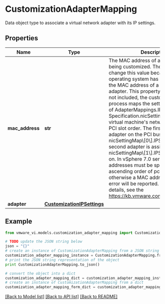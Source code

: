 # CustomizationAdapterMapping

Data object type to associate a virtual network adapter with its IP settings. 

## Properties
Name | Type | Description | Notes
------------ | ------------- | ------------- | -------------
**mac_address** | **str** | The MAC address of a network adapter being customized.  The client cannot change this value because the guest operating system has no control over the MAC address of a virtual network adapter.  This property is optional. If it is not included, the customization process maps the settings from the list of AdapterMappings.IPSettings in the Specification.nicSettingMap to the virtual machine&#39;s network adapters, in PCI slot order. The first virtual network adapter on the PCI bus is assigned nicSettingMap\\[0\\].IPSettings, the second adapter is assigned nicSettingMap\\[1\\].IPSettings, and so on.  In vSphere 7.0 series, the MAC addresses must be specified in the ascending order of pciSlotNumber, otherwise a MAC address mismatch error will be reported. For further details, see the https://kb.vmware.com/s/article/87648  | [optional] 
**adapter** | [**CustomizationIPSettings**](CustomizationIPSettings.md) |  | 

## Example

```python
from vmware_vi.models.customization_adapter_mapping import CustomizationAdapterMapping

# TODO update the JSON string below
json = "{}"
# create an instance of CustomizationAdapterMapping from a JSON string
customization_adapter_mapping_instance = CustomizationAdapterMapping.from_json(json)
# print the JSON string representation of the object
print CustomizationAdapterMapping.to_json()

# convert the object into a dict
customization_adapter_mapping_dict = customization_adapter_mapping_instance.to_dict()
# create an instance of CustomizationAdapterMapping from a dict
customization_adapter_mapping_form_dict = customization_adapter_mapping.from_dict(customization_adapter_mapping_dict)
```
[[Back to Model list]](../README.md#documentation-for-models) [[Back to API list]](../README.md#documentation-for-api-endpoints) [[Back to README]](../README.md)


